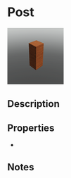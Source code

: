 # Post

![Post](../Cropped_Blocks/Nature/Post.png)

## Description
<!-- Write a description for this block -->

## Properties
- <!-- List block properties here -->

## Notes
<!-- Any extra notes -->
